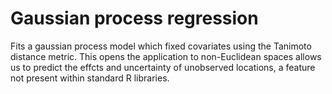 # Gaussian process regression

Fits a gaussian process model which fixed covariates using the Tanimoto distance metric. This opens the application to non-Euclidean spaces allows us to predict the effcts and uncertainty of unobserved locations, a feature not present within standard R libraries. 

